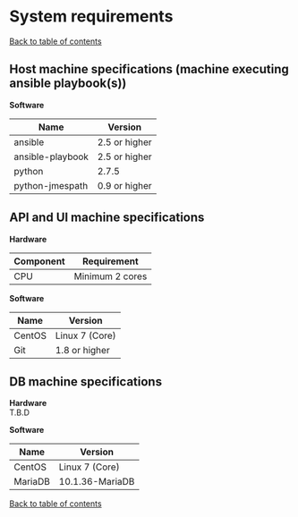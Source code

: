 # System requirements
[Back to table of contents](../README.md#table-of-contents)

## Host machine specifications (machine executing ansible playbook(s))

**Software**  

Name | Version 
---- | --- 
ansible | 2.5 or higher   
ansible-playbook | 2.5 or higher   
python | 2.7.5   
python-jmespath | 0.9 or higher 

## API and UI machine specifications

**Hardware**  

Component | Requirement 
--- | --- 
CPU | Minimum 2 cores   

**Software**  

Name | Version 
---- | --- 
CentOS | Linux 7 (Core) 
Git  |  1.8 or higher

## DB machine specifications

**Hardware**  
T.B.D

**Software**  

Name | Version 
---- | --- 
CentOS | Linux 7 (Core) 
MariaDB | 10.1.36-MariaDB

[Back to table of contents](../README.md#table-of-contents)
